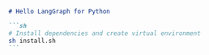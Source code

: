 ````markdown
# Hello LangGraph for Python

```sh
# Install dependencies and create virtual environment
sh install.sh
```
